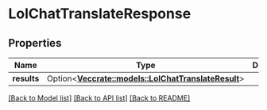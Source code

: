 # LolChatTranslateResponse

## Properties

Name | Type | Description | Notes
------------ | ------------- | ------------- | -------------
**results** | Option<[**Vec<crate::models::LolChatTranslateResult>**](LolChatTranslateResult.md)> |  | [optional]

[[Back to Model list]](../README.md#documentation-for-models) [[Back to API list]](../README.md#documentation-for-api-endpoints) [[Back to README]](../README.md)


